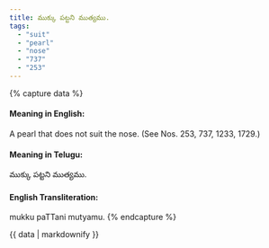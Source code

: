 ```yaml
---
title: ముక్కు పట్టని ముత్యము.
tags:
  - "suit"
  - "pearl"
  - "nose"
  - "737"
  - "253"
---
```


{% capture data %}
#### Meaning in English:
A pearl that does not suit the nose.
(See Nos. 253, 737, 1233, 1729.)

#### Meaning in Telugu:
ముక్కు పట్టని ముత్యము.

#### English Transliteration:
mukku paTTani mutyamu.
{% endcapture %}

{{ data | markdownify }}

